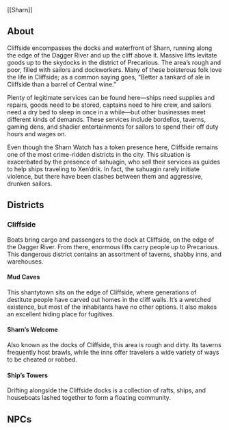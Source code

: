 [[Sharn]]

## About
Cliffside encompasses the docks and waterfront of Sharn, running along the edge of the Dagger River and up the cliff above it. Massive lifts levitate goods up to the skydocks in the district of Precarious. The area’s rough and poor, filled with sailors and dockworkers. Many of these boisterous folk love the life in Cliffside; as a common saying goes, “Better a tankard of ale in Cliffside than a barrel of Central wine.”

Plenty of legitimate services can be found here—ships need supplies and repairs, goods need to be stored, captains need to hire crew, and sailors need a dry bed to sleep in once in a while—but other businesses meet different kinds of demands. These services include bordellos, taverns, gaming dens, and shadier entertainments for sailors to spend their off duty hours and wages on.

Even though the Sharn Watch has a token presence here, Cliffside remains one of the most crime-ridden districts in the city. This situation is exacerbated by the presence of sahuagin, who sell their services as guides to help ships traveling to Xen’drik. In fact, the sahuagin rarely initiate violence, but there have been clashes between them and aggressive, drunken sailors.


## Districts

### Cliffside
Boats bring cargo and passengers to the dock at Cliffside, on the edge of the Dagger River. From there, enormous lifts carry people up to Precarious. This dangerous district contains an assortment of taverns, shabby inns, and warehouses.


#### Mud Caves
This shantytown sits on the edge of Cliffside, where generations of destitute people have carved out homes in the cliff walls. It’s a wretched existence, but most of the inhabitants have no other options. It also makes an excellent hiding place for fugitives.


#### Sharn’s Welcome
Also known as the docks of Cliffside, this area is rough and dirty. Its taverns frequently host brawls, while the inns offer travelers a wide variety of ways to be cheated or robbed.


#### Ship’s Towers
Drifting alongside the Cliffside docks is a collection of rafts, ships, and houseboats lashed together to form a floating community.


## NPCs

